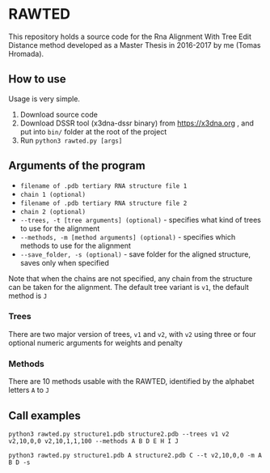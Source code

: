 # RAWTED
This repository holds a source code for the Rna Alignment With Tree Edit Distance method developed as a Master Thesis in 2016-2017 by me (Tomas Hromada).

## How to use
Usage is very simple.
1. Download source code
2. Download DSSR tool (x3dna-dssr binary) from https://x3dna.org , and put into `bin/` folder at the root of the project
3. Run `python3 rawted.py [args]`

## Arguments of the program
- `filename of .pdb tertiary RNA structure file 1`
- `chain 1 (optional)`
- `filename of .pdb tertiary RNA structure file 2`
- `chain 2 (optional)`
- `--trees, -t [tree arguments] (optional)` - specifies what kind of trees to use for the alignment
- `--methods, -m [method arguments] (optional)` - specifies which methods to use for the alignment
- `--save_folder, -s (optional)` - save folder for the aligned structure, saves only when specified

Note that when the chains are not specified, any chain from the structure can be taken for the alignment.
The default tree variant is `v1`, the default method is `J`

### Trees
There are two major version of trees, `v1` and `v2`, with `v2` using three or four optional numeric arguments for weights and penalty

### Methods
There are 10 methods usable with the RAWTED, identified by the alphabet letters `A` to `J`

## Call examples

`python3 rawted.py structure1.pdb structure2.pdb --trees v1 v2 v2,10,0,0 v2,10,1,1,100 --methods A B D E H I J`

`python3 rawted.py structure1.pdb A structure2.pdb C --t v2,10,0,0 -m A B D -s`
